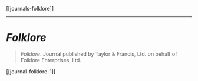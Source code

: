 [[journals-folklore]]

---

#  *Folklore*

> *Folklore*. Journal published by Taylor & Francis, Ltd. on behalf of Folklore Enterprises, Ltd.

[[journal-folklore-1]]